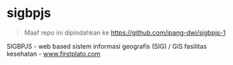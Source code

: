 # sigbpjs

> Maaf repo ini dipindahkan ke https://github.com/ipang-dwi/sigbpjs-1

SIGBPJS - web based sistem informasi geografis (SIG) / GIS fasilitas kesehatan - www.firstplato.com
